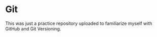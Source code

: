 # Git

This was just a practice repository uploaded to familiarize myself with GitHub and Git Versioning. 
